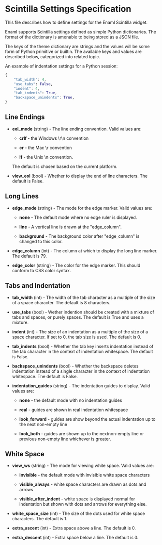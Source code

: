 Scintilla Settings Specification
================================
This file describes how to define settings for the Enaml Scintilla widget.

Enaml supports Scintilla settings defined as simple Python dictionaries. The
format of the dictionary is amenable to being stored as a JSON file.

The keys of the theme dictionary are strings and the values will be some
form of Python primitive or builtin. The available keys and values are
described below, categorized into related topic.

An example of indentation settings for a Python session:

```python
{
    "tab_width": 4,
    "use_tabs": False,
    "indent": 4,
    "tab_indents": True,
    "backspace_unindents": True,
}
```


Line Endings
------------
- **eol_mode** (string) - The line ending convention. Valid values are:

    - **crlf** - the Windows \r\n convention

    - **cr** - the Mac \r convention

    - **lf** - the Unix \n convention.

  The default is chosen based on the current platform.

- **view_eol** (bool) - Whether to display the end of line characters. The
  default is False.


Long Lines
----------
- **edge_mode** (string) - The mode for the edge marker. Valid values are:

    - **none** - The default mode where no edge ruler is displayed.

    - **line** - A vertical line is drawn at the "edge_column".

    - **background** - The background color after "edge_column" is changed to
      this color.

- **edge_column** (int) - The column at which to display the long line marker.
  The default is 79.

- **edge_color** (string) - The color for the edge marker. This should conform
  to CSS color syntax.


Tabs and Indentation
--------------------
- **tab_width** (int) - The width of the tab character as a multiple of the
  size of a space character. The default is 8 characters.

- **use_tabs** (bool) - Wether indention should be created with a mixture of
  tabs and spaces, or purely spaces. The default is True and uses a mixture.

- **indent** (int) - The size of an indentation as a multiple of the size of
  a space character. If set to 0, the tab size is used. The default is 0.

- **tab_indents** (bool) - Whether the tab key inserts indentation instead of
  the tab character in the context of indentation whitespace. The default
  is False.

- **backspace_unindents** (bool) - Whether the backspace deletes indentation
  instead of a single character in the context of indentation whitespace.
  The default is False.

- **indentation_guides** (string) - The indentation guides to display. Valid
  values are:

    - **none** - the default mode with no indentation guides

    - **real** - guides are shown in real indentation whitespace

    - **look_forward** - guides are show beyond the actual indentation up to
      the next non-empty line

    - **look_both** - guides are shown up to the nextnon-empty line or
      previous non-empty line whichever is greater.


White Space
-----------
- **view_ws** (string) - The mode for viewing white space. Valid values are:

    - **invisible** - the default mode with invisible white space characters

    - **visible_always** - white space characters are drawn as dots and arrows

    - **visible_after_indent** - white space is displayed normal for
      indentation but shown with dots and arrows for everything else.

- **white_space_size** (int) - The size of the dots used for white space
  characters. The default is 1.

- **extra_ascent** (int) - Extra space above a line. The default is 0.

- **extra_descent** (int) - Extra space below a line. The default is 0.
